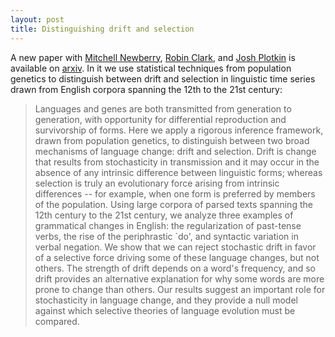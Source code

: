 ```yaml
---
layout: post
title: Distinguishing drift and selection
---
```


A new paper with [Mitchell Newberry](http://mathbio.sas.upenn.edu/#), [Robin Clark](http://web.sas.upenn.edu/robinclark/), and [Josh Plotkin](http://mathbio.sas.upenn.edu/#) is available on [arxiv](http://arxiv.org/abs/1608.00938). In it we use statistical techniques from population genetics to distinguish between drift and selection in linguistic time series drawn from English corpora spanning the 12th to the 21st century:

> Languages and genes are both transmitted from generation to generation, with opportunity for differential reproduction and survivorship of forms. Here we apply a rigorous inference framework, drawn from population genetics, to distinguish between two broad mechanisms of language change: drift and selection. Drift is change that results from stochasticity in transmission and it may occur in the absence of any intrinsic difference between linguistic forms; whereas selection is truly an evolutionary force arising from intrinsic differences -- for example, when one form is preferred by members of the population. Using large corpora of parsed texts spanning the 12th century to the 21st century, we analyze three examples of grammatical changes in English: the regularization of past-tense verbs, the rise of the periphrastic `do', and syntactic variation in verbal negation. We show that we can reject stochastic drift in favor of a selective force driving some of these language changes, but not others. The strength of drift depends on a word's frequency, and so drift provides an alternative explanation for why some words are more prone to change than others. Our results suggest an important role for stochasticity in language change, and they provide a null model against which selective theories of language evolution must be compared. 
